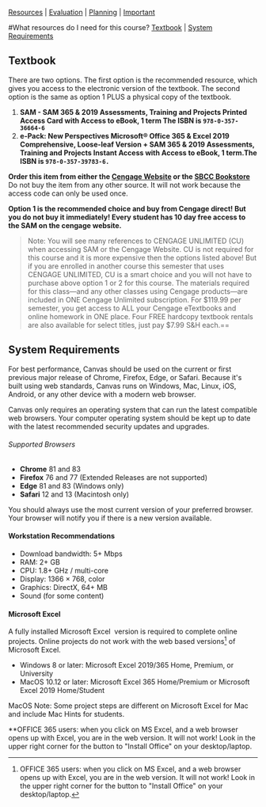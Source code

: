 [Resources](resources.html) |
[Evaluation](evaluation.html) |
[Planning](planning.html) |
[Important](important.html)

#What resources do I need for this course?
[Textbook](#textbook) | [System Requirements](#system-requirements)

<a id="material" style="text-decoration: none; vertical-align: baseline;"></a>

## Textbook

There are two options. The first option is the recommended resource, which gives you access to the electronic version of the textbook. The second option is the same as option 1 PLUS a physical copy of the textbook. 

1.  **SAM - SAM 365 & 2019 Assessments, Training and Projects Printed Access Card with Access to eBook, 1 term The ISBN is `978-0-357-36664-6`**
2.  **e-Pack: New Perspectives Microsoft® Office 365 & Excel 2019 Comprehensive, Loose-leaf Version + SAM 365 & 2019 Assessments, Training and Projects Instant Access with Access to eBook, 1 term.The ISBN is `978-0-357-39783-6.`**

**Order this item from either the [Cengage Website](http://services.cengagebrain.com/course/site.html?id=4316390) or the [SBCC Bookstore](https://www.sbccbooks.com/)** Do not buy the item from any other source. It will not work because the access code can only be used once.

**Option 1 is the recommended choice and buy from Cengage direct! But you do not buy it immediately! Every student has 10 day free access to the SAM on the cengage website.**

> Note: You will see many references to CENGAGE UNLIMITED (CU) when accessing SAM or the Cengage Website. CU is not required for this course and it is more expensive then the options listed above! But if you are enrolled in another course this semester that uses CENGAGE UNLIMITED, CU is a smart choice and you will not have to purchase above option 1 or 2 for this course. The materials required for this class—and any other classes using Cengage products—are included in ONE Cengage Unlimited subscription. For $119.99 per semester, you get access to ALL your Cengage eTextbooks and online homework in ONE place. Four FREE hardcopy textbook rentals are also available for select titles, just pay $7.99 S&H each.==

## System Requirements

For best performance, Canvas should be used on the current or first previous major release of Chrome, Firefox, Edge, or Safari. Because it's built using web standards, Canvas runs on Windows, Mac, Linux, iOS, Android, or any other device with a modern web browser.

Canvas only requires an operating system that can run the latest compatible web browsers. Your computer operating system should be kept up to date with the latest recommended security updates and upgrades.

###### Supported Browsers

*   **Chrome** 81 and 83
*   **Firefox** 76 and 77 (Extended Releases are not supported)
*   **Edge** 81 and 83 (Windows only)
*   **Safari** 12 and 13 (Macintosh only)

You should always use the most current version of your preferred browser. Your browser will notify you if there is a new version available.

#### Workstation Recommendations

*   Download bandwidth: 5+ Mbps
*   RAM: 2+ GB
*   CPU: 1.8+ GHz / multi-core
*   Display: 1366 × 768, color
*   Graphics: DirectX, 64+ MB
*   Sound (for some content)

#### Microsoft Excel

A fully installed Microsoft Excel  version is required to complete online projects. Online projects do not work with the web based versions[^1] of Microsoft Excel.

*   Windows 8 or later: Microsoft Excel 2019/365 Home, Premium, or University
*   MacOS 10.12 or later: Microsoft Excel 365 Home/Premium or Microsoft Excel 2019 Home/Student

MacOS Note: Some project steps are different on Microsoft Excel for Mac and include Mac Hints for students.

**OFFICE 365 users: when you click on MS Excel, and a web browser opens up with Excel, you are in the web version. It will not work! Look in the upper right corner for the button to "Install Office" on your desktop/laptop.

[^1]:OFFICE 365 users: when you click on MS Excel, and a web browser opens up with Excel, you are in the web version. It will not work! Look in the upper right corner for the button to "Install Office" on your desktop/laptop. 

